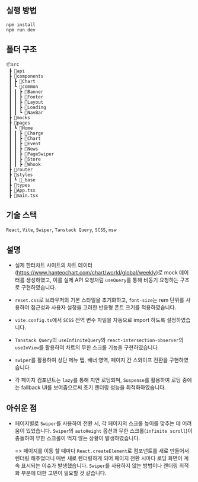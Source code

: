 ## 실행 방법

```
npm install
npm run dev
```

## 폴더 구조

```
📦src
 ┣ 📂api
 ┣ 📂components
 ┃ ┣ 📂Chart
 ┃ ┗ 📂common
 ┃ ┃ ┣ 📂Banner
 ┃ ┃ ┣ 📂Footer
 ┃ ┃ ┣ 📂Layout
 ┃ ┃ ┣ 📂Loading
 ┃ ┃ ┗ 📂NavBar
 ┣ 📂mocks
 ┣ 📂pages
 ┃ ┗ 📂Home
 ┃ ┃ ┣ 📂Charge
 ┃ ┃ ┣ 📂Chart
 ┃ ┃ ┣ 📂Event
 ┃ ┃ ┣ 📂News
 ┃ ┃ ┣ 📂PageSwiper
 ┃ ┃ ┣ 📂Store
 ┃ ┃ ┣ 📂Whook
 ┣ 📂router
 ┣ 📂styles
 ┃ ┗ 📂_base
 ┣ 📂types
 ┣ 📜App.tsx
 ┣ 📜main.tsx
```

## 기술 스택

`React`, `Vite`, `Swiper`, `Tanstack Query`, `SCSS`, `msw`

## 설명

- 실제 한터차트 사이트의 차트 데이터(https://www.hanteochart.com/chart/world/global/weekly)로 mock 데이터를 생성하였고, 이를 실제 API 요청처럼 `useQuery`를 통해 비동기 요청하는 구조로 구현하였습니다.

- `reset.css`로 브라우저의 기본 스타일을 초기화하고, `font-size`는 rem 단위를 사용하여 접근성과 사용자 설정을 고려한 반응형 폰트 크기를 적용하였습니다.

- `vite.config.ts`에서 `SCSS` 전역 변수 파일을 자동으로 import 하도록 설정하였습니다.

- `Tanstack Query`의 `useInfiniteQuery`와 `react-intersection-observer`의 `useInView`를 활용하여 차트의 무한 스크롤 기능을 구현하였습니다.

- `swiper`를 활용하여 상단 메뉴 탭, 배너 영역, 페이지 간 스와이프 전환을 구현하였습니다.

- 각 페이지 컴포넌트는 `lazy`를 통해 지연 로딩되며, `Suspense`를 활용하여 로딩 중에는 fallback UI를 보여줌으로써 초기 렌더링 성능을 최적화하였습니다.

## 아쉬운 점

- 페이지별로 `Swiper`를 사용하여 전환 시, 각 페이지의 스크롤 높이를 맞추는 데 어려움이 있었습니다. `Swiper`의 `autoHeight` 옵션과 무한 스크롤(`infinite scroll`)이 충돌하여 무한 스크롤이 먹지 않는 상황이 발생하였습니다.

  => 페이지를 이동 할 때마다 `React.createElement`로 컴포넌트를 새로 만들어서 렌더링 해주었더니 매번 새로 렌더링하게 되어 페이지 전환 시마다 로딩 화면이 계속 표시되는 이슈가 발생했습니다. `Swiper`를 사용하지 않는 방법이나 렌더링 최적화 부분에 대한 고민이 필요할 것 같습니다.
